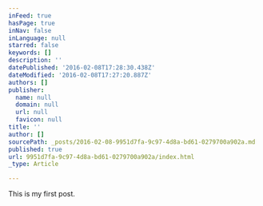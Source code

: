 ```yaml
---
inFeed: true
hasPage: true
inNav: false
inLanguage: null
starred: false
keywords: []
description: ''
datePublished: '2016-02-08T17:28:30.438Z'
dateModified: '2016-02-08T17:27:20.887Z'
authors: []
publisher:
  name: null
  domain: null
  url: null
  favicon: null
title: ''
author: []
sourcePath: _posts/2016-02-08-9951d7fa-9c97-4d8a-bd61-0279700a902a.md
published: true
url: 9951d7fa-9c97-4d8a-bd61-0279700a902a/index.html
_type: Article

---
```

This is my first post.
